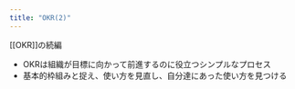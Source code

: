 ```yaml
---
title: "OKR(2)"
---
```


[[OKR]]の続編

- OKRは組織が目標に向かって前進するのに役立つシンプルなプロセス
- 基本的枠組みと捉え、使い方を見直し、自分達にあった使い方を見つける
